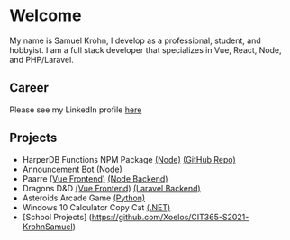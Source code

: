 # Welcome

My name is Samuel Krohn, I develop as a professional, student, and hobbyist. I am a full stack developer that specializes in Vue, React, Node, and PHP/Laravel. 

## Career
Please see my LinkedIn profile [here](https://www.linkedin.com/in/samkrohn/)

## Projects
- HarperDB Functions NPM Package [(Node)](https://www.npmjs.com/package/hdb-functions) [(GitHub Repo)](https://github.com/Xoelos/harperdb-functions)
- Announcement Bot [(Node)](https://github.com/bubbzDotDev/bot-dashboard-backend)
- Paarre [(Vue Frontend)](https://github.com/Xoelos/paarre) [(Node Backend)](https://github.com/Xoelos/paarre-backend)
- Dragons D&D [(Vue Frontend)](https://github.com/Xoelos/dragons_laravel) [(Laravel Backend)](https://github.com/Xoelos/dragons_backend)
- Asteroids Arcade Game [(Python)](https://github.com/Xoelos/asteroids)
- Windows 10 Calculator Copy Cat [(.NET)](https://github.com/Xoelos/WindowsCalculatorEmulator)
- [School Projects] (https://github.com/Xoelos/CIT365-S2021-KrohnSamuel)
